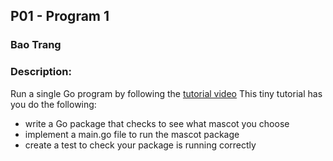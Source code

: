 ## P01 - Program 1
### Bao Trang
### Description:
Run a single Go program by following the [tutorial video](https://www.youtube.com/watch?v=1MXIGYrMk80)
This tiny tutorial has you do the following:
- write a Go package that checks to see what mascot you choose
- implement a main.go file to run the mascot package
- create a test to check your package is running correctly
